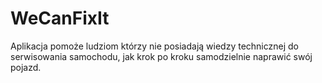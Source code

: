 # WeCanFixIt
Aplikacja pomoże ludziom którzy nie posiadają wiedzy technicznej do serwisowania samochodu, jak krok po kroku samodzielnie naprawić swój pojazd.
